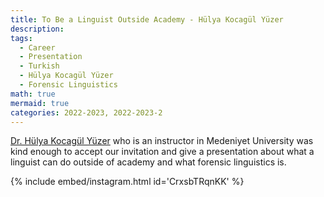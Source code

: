 ```yaml
---
title: To Be a Linguist Outside Academy - Hülya Kocagül Yüzer
description:
tags:
  - Career
  - Presentation
  - Turkish
  - Hülya Kocagül Yüzer
  - Forensic Linguistics
math: true
mermaid: true
categories: 2022-2023, 2022-2023-2
---
```

[Dr. Hülya Kocagül Yüzer](https://ubys.medeniyet.edu.tr/ABPDS/AcademicInformation/BilgiGoruntulemev2/Index?pid=3SP4KwIwx8m5v6afsotiVw!xGGx!!xGGx!) who is an instructor in Medeniyet University was kind enough to accept our invitation and give a presentation about what a linguist can do outside of academy and what forensic linguistics is.

{% include embed/instagram.html id='CrxsbTRqnKK' %}
